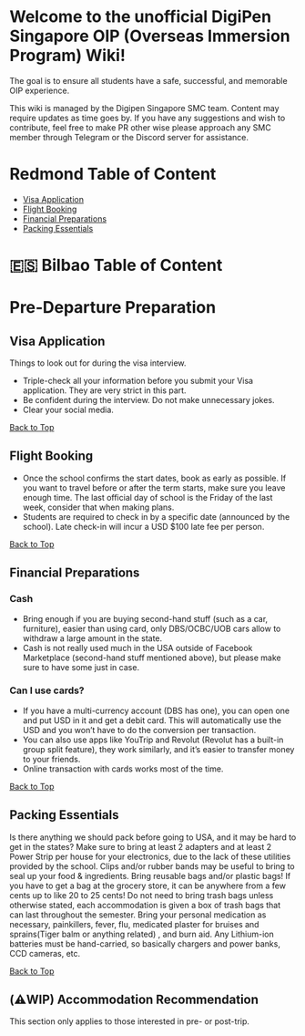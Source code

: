 # Welcome to the unofficial DigiPen Singapore OIP (Overseas Immersion Program) Wiki!
The goal is to ensure all students have a safe, successful, and memorable OIP experience.

This wiki is managed by the Digipen Singapore SMC team. Content may require updates as time goes by. If you have any suggestions and wish to contribute, feel free to make PR other wise please approach any SMC member through Telegram or the Discord server for assistance.

# Redmond Table of Content
- [Visa Application](#Visa-Application)
- [Flight Booking](#Flight-Booking)
- [Financial Preparations](#Financial-Preparations)
- [Packing Essentials](#Packing-Essentials)

# 🇪🇸 Bilbao Table of Content

# Pre‐Departure Preparation
## Visa Application
Things to look out for during the visa interview.
* Triple-check all your information before you submit your Visa application. They are very strict in this part.
* Be confident during the interview. Do not make unnecessary jokes.
* Clear your social media.
  
[Back to Top](#Redmond-Table-of-Content)

## Flight Booking
* Once the school confirms the start dates, book as early as possible. If you want to travel before or after the term starts, make sure you leave enough time. The last official day of school is the Friday of the last week, consider that when making plans.
* Students are required to check in by a specific date (announced by the school). Late check-in will incur a USD $100 late fee per person.

[Back to Top](#Redmond-Table-of-Content)

## Financial Preparations
### Cash 
* Bring enough if you are buying second-hand stuff (such as a car, furniture), easier than using card, only DBS/OCBC/UOB cars allow to withdraw a large amount in the state.
* Cash is not really used much in the USA outside of Facebook Marketplace (second-hand stuff mentioned above), but please make sure to have some just in case. 
### Can I use cards? 
* If you have a multi-currency account (DBS has one), you can open one and put USD in it and get a debit card. This will automatically use the USD and you won’t have to do the conversion per transaction.
* You can also use apps like YouTrip and Revolut (Revolut has a built-in group split feature), they work similarly, and it’s easier to transfer money to your friends. 
* Online transaction with cards works most of the time.

[Back to Top](#Redmond-Table-of-Content)

## Packing Essentials
Is there anything we should pack before going to USA, and it may be hard to get in the states?
Make sure to bring at least 2 adapters and at least 2 Power Strip per house for your electronics, due to the lack of these utilities provided by the school.
Clips and/or rubber bands may be useful to bring to seal up your food & ingredients.
Bring reusable bags and/or plastic bags! If you have to get a bag at the grocery store, it can be anywhere from a few cents up to like 20 to 25 cents! Do not need to bring trash bags unless otherwise stated, each accommodation is given a box of trash bags that can last throughout the semester.
Bring your personal medication as necessary, painkillers, fever, flu, medicated plaster for bruises and sprains(Tiger balm or anything related) , and burn aid.
Any Lithium-ion batteries must be hand-carried, so basically chargers and power banks, CCD cameras, etc.

[Back to Top](#Redmond-Table-of-Content)

## (⚠️WIP) Accommodation Recommendation
This section only applies to those interested in pre- or post-trip.


